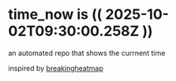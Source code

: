 # time_now is (( 2025-10-02T09:30:00.258Z ))

an automated repo that shows the currnent time

inspired by [breakingheatmap](https://github.com/breakingheatmap/breakingheatmap)
